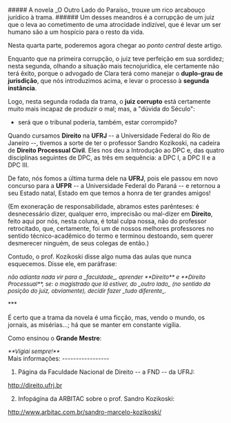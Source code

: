 <br>
##### A novela _O Outro Lado do Paraíso_ trouxe um rico arcabouço jurídico à trama. 
###### Um desses meandros é a corrupção de um juiz que o leva ao cometimento de uma atrocidade indizível, que é levar um ser humano são a um hospício para o resto da vida.
<br>

Nesta quarta parte, poderemos agora chegar ao _ponto central_ deste artigo.

Enquanto que na primeira corrupção, o juiz teve perfeição em sua sordidez; nesta segunda, olhando a situação mais tecnojurídica, ele certamente não terá êxito, porque o advogado de Clara terá como manejar o **duplo-grau de jurisdição**, que nós introduzimos acima, e levar o processo à **segunda instância**.

Logo, nesta segunda rodada da trama, o **juiz corrupto** está certamente muito mais incapaz de produzir o mal; mas, a "dúvida do Século":

- será que o tribunal poderia, também, estar corrompido?

Quando cursamos **Direito** na **UFRJ** -- a Universidade Federal do Rio de Janeiro --, tivemos a sorte de ter o professor Sandro Kozikoski, na cadeira de **Direito Processual Civil**. Eles nos deu a Introdução ao DPC e, das quatro disciplinas seguintes de DPC, as três em sequência: a DPC I, a DPC II e a DPC III.

De fato, nós fomos a última turma dele na **UFRJ**, pois ele passou em novo concurso para a **UFPR**  -- a Universidade Federal do Paraná -- e retornou a seu Estado natal, Estado em que temos a honra de ter grandes amigos!

(Em exoneração de responsabilidade, abramos estes parênteses: é desnecessário dizer, qualquer erro, imprecisão ou mal-dizer em **Direito**, feito aqui por nós, nesta coluna, é total culpa nossa, não do professor retrocitado, que, certamente, foi um de nossos melhores professores no sentido técnico-acadêmico do termo e terminou destoando, sem querer desmerecer ninguém, de seus colegas de então.)

Contudo, o prof. Kozikoski disse algo numa das aulas que nunca esquecemos. Disse ele, em paráfrase:

<cite style="font-size:small">
não adianta nada vir para a _faculdade_, aprender **Direito** e **Direito Processual**, se:
o magistrado que lá estiver, do _outro lado_ (no sentido da posição do juiz, obviamente), decidir fazer _tudo diferente_.
</cite>

\*\*\*

É certo que a trama da novela é uma ficção, mas, vendo o mundo, os jornais, as misérias...; há que se manter em constante vigília.  

Como ensinou o **Grande Mestre**:

<cite style="font-size:small">
 **Vigiai sempre!**
</cite>


<br>
Mais informações:
-----------------

1) Página da Faculdade Nacional de Direito -- a FND -- da UFRJ:

http://direito.ufrj.br


2) Infopágina da ARBITAC sobre o prof. Sandro Kozikoski:

http://www.arbitac.com.br/sandro-marcelo-kozikoski/
